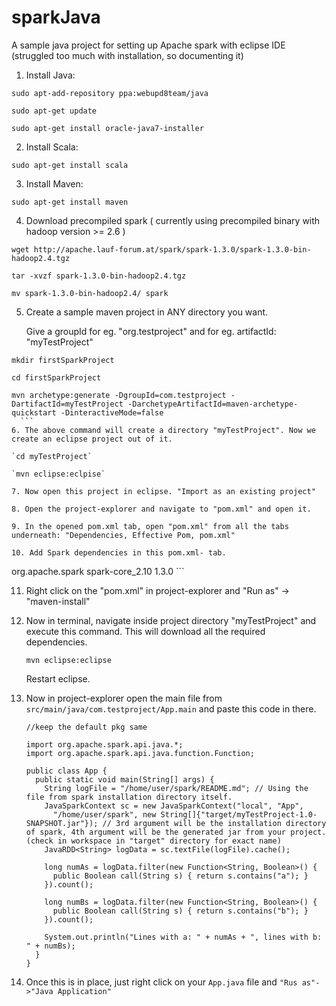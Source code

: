# sparkJava
A sample java project for setting up Apache spark with eclipse IDE (struggled too much with installation, so documenting it)

1. Install Java:

 `sudo apt-add-repository ppa:webupd8team/java`

 `sudo apt-get update`

 `sudo apt-get install oracle-java7-installer`


2. Install Scala:

  `sudo apt-get install scala`

3. Install Maven:

  `sudo apt-get install maven`
  
4. Download precompiled spark ( currently using precompiled binary with hadoop version >= 2.6 )
  
  `wget http://apache.lauf-forum.at/spark/spark-1.3.0/spark-1.3.0-bin-hadoop2.4.tgz`

  `tar -xvzf spark-1.3.0-bin-hadoop2.4.tgz`
  
  `mv spark-1.3.0-bin-hadoop2.4/ spark`
  
5. Create a sample maven project in ANY directory you want.

   Give a groupId for eg. "org.testproject" and for eg. artifactId: "myTestProject"
   
  `mkdir firstSparkProject`
  
  `cd firstSparkProject`
  
  ```
  mvn archetype:generate -DgroupId=com.testproject -DartifactId=myTestProject -DarchetypeArtifactId=maven-archetype-quickstart -DinteractiveMode=false
	```
6. The above command will create a directory "myTestProject". Now we create an eclipse project out of it.

  `cd myTestProject`
  
  `mvn eclipse:eclpise`
	
7. Now open this project in eclipse. "Import as an existing project"

8. Open the project-explorer and navigate to "pom.xml" and open it.

9. In the opened pom.xml tab, open "pom.xml" from all the tabs underneath: "Dependencies, Effective Pom, pom.xml"

10. Add Spark dependencies in this pom.xml- tab. 
  ```    
  <dependency>
            <groupId>org.apache.spark</groupId>
            <artifactId>spark-core_2.10</artifactId>
            <version>1.3.0</version>
  </dependency>
  ```
  
11. Right click on the "pom.xml" in project-explorer and "Run as" -> "maven-install"

12. Now in terminal, navigate inside project directory "myTestProject" and execute this command.
    This will download all the required dependencies.

    `mvn eclipse:eclipse`
  
    Restart eclipse.

13. Now in project-explorer open the main file from `src/main/java/com.testproject/App.main` and paste this code in there.
    ```
	//keep the default pkg same
	
	import org.apache.spark.api.java.*;
	import org.apache.spark.api.java.function.Function;
	
	public class App {
	  public static void main(String[] args) {
	    String logFile = "/home/user/spark/README.md"; // Using the file from spark installation directory itself.
	    JavaSparkContext sc = new JavaSparkContext("local", "App",
	      "/home/user/spark", new String[]{"target/myTestProject-1.0-SNAPSHOT.jar"}); // 3rd argument will be the installation directory of spark, 4th argument will be the generated jar from your project.(check in workspace in "target" directory for exact name)
	    JavaRDD<String> logData = sc.textFile(logFile).cache();
	
	    long numAs = logData.filter(new Function<String, Boolean>() {
	      public Boolean call(String s) { return s.contains("a"); }
	    }).count();
	
	    long numBs = logData.filter(new Function<String, Boolean>() {
	      public Boolean call(String s) { return s.contains("b"); }
	    }).count();
	
	    System.out.println("Lines with a: " + numAs + ", lines with b: " + numBs);
	  }
	}
    ```


14. Once this is in place, just right click on your `App.java` file and `"Rus as"->"Java Application"`

